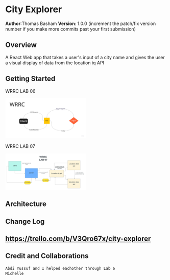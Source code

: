 # City Explorer

**Author**:Thomas Basham
**Version**: 1.0.0 (increment the patch/fix version number if you make more commits past your first submission)

## Overview

  A React Web app that takes a user's input of a city name and gives the user a visual display of data from the location iq API

## Getting Started
<!-- What are the steps that a user must take in order to build this app on their own machine and get it running? -->

 WRRC LAB 06

<img
  src="public/Lab 06 WRRC.jpg"
  style='width: 50%'
/>

WRRC LAB 07

<img
  src="public/Lab 07 WRRC.jpeg"
  style="width: 50%"
 />

## Architecture
<!-- Provide a detailed description of the application design. What technologies (languages, libraries, etc) you're using, and any other relevant design information. -->

## Change Log
<!-- Use this area to document the iterative changes made to your application as each feature is successfully implemented. Use time stamps. Here's an example:

01-01-2001 4:59pm - Application now has a fully-functional express server, with a GET route for the location resource. -->

## <https://trello.com/b/V3Qro67x/city-explorer>

## Credit and Collaborations
<!-- Give credit (and a link) to other people or resources that helped you build this application. -->
    Abdi Yussuf and I helped eachother through Lab 6
    Michelle 
